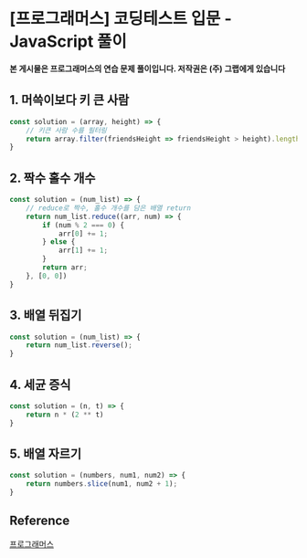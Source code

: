 # [프로그래머스] 코딩테스트 입문 - JavaScript 풀이

**본 게시물은 프로그래머스의 연습 문제 풀이입니다. 저작권은 (주) 그랩에게 있습니다**

## 1. 머쓱이보다 키 큰 사람

```JavaScript
const solution = (array, height) => {
    // 키큰 사람 수를 필터링
    return array.filter(friendsHeight => friendsHeight > height).length;
}
```



## 2. 짝수 홀수 개수

```JavaScript
const solution = (num_list) => {
    // reduce로 짝수, 홀수 개수를 담은 배열 return
    return num_list.reduce((arr, num) => {
        if (num % 2 === 0) {
            arr[0] += 1;
        } else {
            arr[1] += 1;
        }
        return arr;
    }, [0, 0])
}
```



## 3. 배열 뒤집기

```JavaScript
const solution = (num_list) => {
    return num_list.reverse();
}
```



## 4. 세균 증식

```JavaScript
const solution = (n, t) => {
    return n * (2 ** t)
}
```



## 5. 배열 자르기

```JavaScript
const solution = (numbers, num1, num2) => {
    return numbers.slice(num1, num2 + 1);
}
```





## Reference

[프로그래머스](https://programmers.co.kr)

